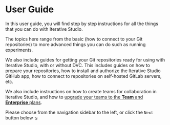 # User Guide

In this user guide, you will find step by step instructions for all the things
that you can do with Iterative Studio.

The topics here range from the basic (how to connect to your Git repositories)
to more advanced things you can do such as running experiments.

We also include guides for getting your Git repositories ready for using with
Iterative Studio, with or without DVC. This includes guides on how to prepare
your repositories, how to install and authorize the Iterative Studio GitHub app,
how to connect to repositories on self-hosted GitLab servers, etc.

We also include instructions on how to create teams for collaboration in
Iterative Studio, and how to
[upgrade your teams to the **Team** and **Enterprise** plans](/doc/studio/user-guide/change-team-plan-and-size).

Please choose from the navigation sidebar to the left, or click the `Next`
button below ↘
